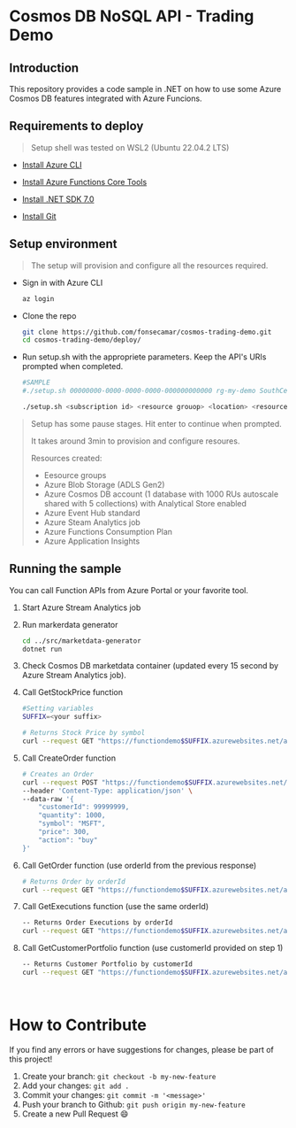 # Cosmos DB NoSQL API - Trading Demo

## Introduction

This repository provides a code sample in .NET on how to use some Azure Cosmos DB features integrated with Azure Funcions.

## Requirements to deploy
> Setup shell was tested on WSL2 (Ubuntu 22.04.2 LTS)

* <a href="https://learn.microsoft.com/en-us/cli/azure/install-azure-cli-linux?pivots=apt#option-1-install-with-one-command" target="_blank">Install Azure CLI</a>

* <a href="https://learn.microsoft.com/en-us/azure/azure-functions/functions-run-local?tabs=v4%2Clinux%2Ccsharp%2Cportal%2Cbash#install-the-azure-functions-core-tools" target="_blank">Install Azure Functions Core Tools</a>

* <a href="https://learn.microsoft.com/en-us/dotnet/core/install/linux-ubuntu#install-the-sdk" target="_blank">Install .NET SDK 7.0</a>

* <a href="https://git-scm.com/download/linux" target="_blank">Install Git</a>

## Setup environment

> The setup will provision and configure all the resources required.

* Sign in with Azure CLI

    ```bash
    az login
    ```

* Clone the repo
    ```bash
    git clone https://github.com/fonsecamar/cosmos-trading-demo.git
    cd cosmos-trading-demo/deploy/
    ```

* Run setup.sh with the appropriete parameters. Keep the API's URIs prompted when completed.

    ```bash
    #SAMPLE
    #./setup.sh 00000000-0000-0000-0000-000000000000 rg-my-demo SouthCentralUS myrandomsuffix

    ./setup.sh <subscription id> <resource grouop> <location> <resources suffix>
    ```
> Setup has some pause stages. Hit enter to continue when prompted. 
> 
> It takes around 3min to provision and configure resoures.
>
> Resources created:
> - Eesource groups
> - Azure Blob Storage (ADLS Gen2)
> - Azure Cosmos DB account (1 database with 1000 RUs autoscale shared with 5 collections) with Analytical Store enabled
> - Azure Event Hub standard
> - Azure Steam Analytics job
> - Azure Functions Consumption Plan
> - Azure Application Insights

## Running the sample

You can call Function APIs from Azure Portal or your favorite tool.

1. Start Azure Stream Analytics job

1. Run markerdata generator

    ```bash
    cd ../src/marketdata-generator
    dotnet run
    ```

1. Check Cosmos DB marketdata container (updated every 15 second by Azure Stream Analytics job).

4. Call GetStockPrice function

    ```bash
    #Setting variables
    SUFFIX=<your suffix>

    # Returns Stock Price by symbol
    curl --request GET "https://functiondemo$SUFFIX.azurewebsites.net/api/stock/MSFT"
    ```

1. Call CreateOrder function

    ```bash
    # Creates an Order
    curl --request POST "https://functiondemo$SUFFIX.azurewebsites.net/api/orders/create" \
    --header 'Content-Type: application/json' \
    --data-raw '{
        "customerId": 99999999,
        "quantity": 1000,
        "symbol": "MSFT",
        "price": 300,
        "action": "buy"
    }'
    ```

1. Call GetOrder function (use orderId from the previous response)

    ```bash
    # Returns Order by orderId
    curl --request GET "https://functiondemo$SUFFIX.azurewebsites.net/api/orders/{orderId}"
    ```

1. Call GetExecutions function (use the same orderId)

    ```bash
    -- Returns Order Executions by orderId
    curl --request GET "https://functiondemo$SUFFIX.azurewebsites.net/api/orders/execution/{orderId}"
    ```

1. Call GetCustomerPortfolio function (use customerId provided on step 1)

    ```bash
    -- Returns Customer Portfolio by customerId
    curl --request GET "https://functiondemo$SUFFIX.azurewebsites.net/api/customerPortfolio/{customerId}"
    ```
<br/>

# How to Contribute

If you find any errors or have suggestions for changes, please be part of this project!

1. Create your branch: `git checkout -b my-new-feature`
2. Add your changes: `git add .`
3. Commit your changes: `git commit -m '<message>'`
4. Push your branch to Github: `git push origin my-new-feature`
5. Create a new Pull Request 😄